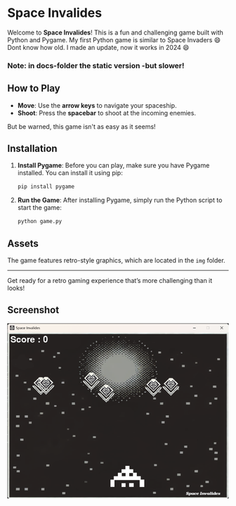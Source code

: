 # Space Invalides 
Welcome to **Space Invalides**! This is a fun and challenging game built with Python and Pygame. My first Python game is similar to Space Invaders 😄 Dont know how old. I made an update, now it works in 2024 😄
### Note: in docs-folder the static version -but slower!
## How to Play

- **Move**: Use the **arrow keys** to navigate your spaceship.
- **Shoot**: Press the **spacebar** to shoot at the incoming enemies.

But be warned, this game isn't as easy as it seems!

## Installation

1. **Install Pygame**: Before you can play, make sure you have Pygame installed. You can install it using pip:

    ```bash
    pip install pygame
    ```

2. **Run the Game**: After installing Pygame, simply run the Python script to start the game:

    ```bash
    python game.py
    ```

## Assets

The game features retro-style graphics, which are located in the `img` folder.

---

Get ready for a retro gaming experience that’s more challenging than it looks!

## Screenshot
![Space Invaliedes](img/screenshot.png)

